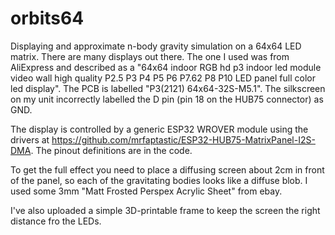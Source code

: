 # orbits64
Displaying and approximate n-body gravity simulation on a 64x64 LED matrix. There are many displays out there.  The one I used was from AliExpress and described as a "64x64 indoor RGB hd p3 indoor led module video wall high quality P2.5 P3 P4 P5 P6 P7.62 P8 P10 LED panel full color led display".  The PCB is labelled "P3(2121) 64x64-32S-M5.1".  The silkscreen on my unit incorrectly labelled the D pin (pin 18 on the HUB75 connector) as GND. 

The display is controlled by a generic ESP32 WROVER module using the drivers at https://github.com/mrfaptastic/ESP32-HUB75-MatrixPanel-I2S-DMA. The pinout definitions are in the code. 

To get the full effect you need to place a diffusing screen about 2cm in front of the panel, so each of the gravitating bodies looks like a diffuse blob.  I used some 3mm "Matt Frosted Perspex Acrylic Sheet" from ebay. 

I've also uploaded a simple 3D-printable frame to keep the screen the right distance fro the LEDs.
